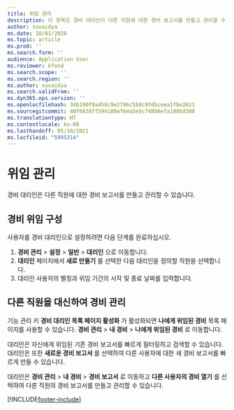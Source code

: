 ```yaml
---
title: 위임 관리
description: 이 항목은 경비 대리인이 다른 직원에 대한 경비 보고서를 만들고 관리할 수 있는 방법에 대한 정보를 제공합니다.
author: suvaidya
ms.date: 10/01/2020
ms.topic: article
ms.prod: ''
ms.search.form: ''
audience: Application User
ms.reviewer: kfend
ms.search.scope: ''
ms.search.region: ''
ms.author: suvaidya
ms.search.validFrom: ''
ms.dyn365.ops.version: ''
ms.openlocfilehash: 34b190f9a458c9e2706c5b8c9fdbceea1fbe2621
ms.sourcegitcommit: 40f68387f594180af64a5e5c748b6efa188bd300
ms.translationtype: HT
ms.contentlocale: ko-KR
ms.lasthandoff: 05/10/2021
ms.locfileid: "5995314"
---
```

# <a name="manage-delegation"></a>위임 관리
경비 대리인은 다른 직원에 대한 경비 보고서를 만들고 관리할 수 있습니다.

## <a name="configuring-expense-delegation"></a>경비 위임 구성

사용자를 경비 대리인으로 설정하려면 다음 단계를 완료하십시오. 
1. **경비 관리** > **설정** > **일반** > **대리인** 으로 이동합니다. 
2. **대리인** 페이지에서 **새로 만들기** 를 선택한 다음 대리인을 정의할 직원을 선택합니다. 
3. 대리인 사용자의 별칭과 위임 기간의 시작 및 종료 날짜를 입력합니다.

## <a name="manage-expenses-on-behalf-of-another-employee"></a>다른 직원을 대신하여 경비 관리

기능 관리 키 **경비 대리인 목록 페이지 활성화** 가 활성화되면 **나에게 위임된 경비** 목록 페이지를 사용할 수 있습니다. **경비 관리** > **내 경비** > **나에게 위임된 경비** 로 이동합니다.

대리인은 자신에게 위임된 기존 경비 보고서를 빠르게 필터링하고 검색할 수 있습니다. 대리인은 또한 **새로운 경비 보고서** 를 선택하여 다른 사용자에 대한 새 경비 보고서를 빠르게 만들 수 있습니다.

대리인은 **경비 관리** > **내 경비** > **경비 보고서** 로 이동하고 **다른 사용자의 경비 열기** 를 선택하여 다른 직원의 경비 보고서를 만들고 관리할 수 있습니다.


[!INCLUDE[footer-include](../includes/footer-banner.md)]